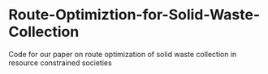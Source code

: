 # Route-Optimiztion-for-Solid-Waste-Collection
Code for our paper on route optimization of solid waste collection in resource constrained societies
